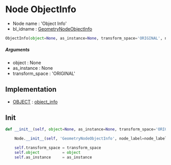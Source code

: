 # Node ObjectInfo

- Node name : 'Object Info'
- bl_idname : [GeometryNodeObjectInfo](https://docs.blender.org/api/current/bpy.types.GeometryNodeObjectInfo.html)


``` python
ObjectInfo(object=None, as_instance=None, transform_space='ORIGINAL', node_label=None, node_color=None, **kwargs)
```
##### Arguments

- object : None
- as_instance : None
- transform_space : 'ORIGINAL'

## Implementation

- [OBJECT](/docs/GeoNodes/socket_OBJECT.md) : [object_info](/docs/GeoNodes/socket_OBJECT.md#object_info)

## Init

``` python
def __init__(self, object=None, as_instance=None, transform_space='ORIGINAL', node_label=None, node_color=None, **kwargs):

    Node.__init__(self, 'GeometryNodeObjectInfo', node_label=node_label, node_color=node_color, **kwargs)

    self.transform_space = transform_space
    self.object          = object
    self.as_instance     = as_instance
```
